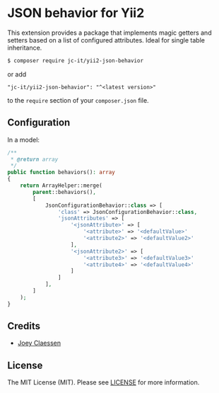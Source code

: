 # JSON behavior for Yii2

This extension provides a package that implements magic getters and setters based on a list of configured attributes. 
Ideal for single table inheritance.

```bash
$ composer require jc-it/yii2-json-behavior
```

or add

```
"jc-it/yii2-json-behavior": "^<latest version>"
```

to the `require` section of your `composer.json` file.

## Configuration

In a model:

```php
/**
 * @return array
 */
public function behaviors(): array
{
    return ArrayHelper::merge(
        parent::behaviors(),
        [
            JsonConfigurationBehavior::class => [
                'class' => JsonConfigurationBehavior::class,
                'jsonAttributes' => [
                    '<jsonAttribute>' => [
                        '<attribute>' => '<defaultValue>'
                        '<attribute2>' => '<defaultValue2>'
                    ],
                    '<jsonAttribute2>' => [
                        '<attribute3>' => '<defaultValue3>'
                        '<attribute4>' => '<defaultValue4>'
                    ] 
                ]
            ],
        ]
    );
}
```

## Credits
- [Joey Claessen](https://github.com/joester89)

## License

The MIT License (MIT). Please see [LICENSE](https://github.com/jc-it/yii2-json-configuration-behavior/blob/master/LICENSE) for more information.